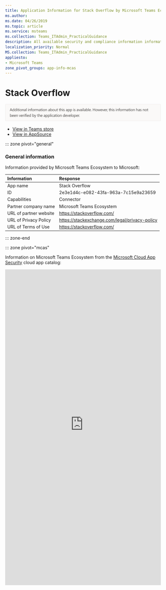 ```yaml
---
title: Application Information for Stack Overflow by Microsoft Teams Ecosystem
ms.author: 
ms.date: 04/26/2019
ms.topic: article
ms.service: msteams
ms.collection: Teams_ITAdmin_PracticalGuidance
description: All available security and compliance information information for Stack Overflow, its data handling policies, its Microsoft Cloud App Security app catalog information, and security/compliance information in the CSA STAR registry.
localization_priority: Normal
MS.collection: Teams_ITAdmin_PracticalGuidance
appliesto:
- Microsoft Teams
zone_pivot_groups: app-info-mcas
---
```

# Stack Overflow

<p></p><img alt="Non-attested image" src="./images/unattested.png" width="650"/>

* <a href="https://teams.microsoft.com/l/app/2e3e1d4c-e082-43fa-963a-7c15e9a23659" target="_blank">View in Teams store</a>
* <a href="https://appsource.microsoft.com/en-us/product/office/WA104381571" target="_blank">View in AppSource</a>

::: zone pivot="general"

### General information

Information provided by Microsoft Teams Ecosystem to Microsoft:

| **Information** | **Response** |
|:----------------|:-------------|
| App name | Stack Overflow |
| ID | 2e3e1d4c-e082-43fa-963a-7c15e9a23659 |
| Capabilities | Connector |
| Partner company name | Microsoft Teams Ecosystem |
| URL of partner website | <https://stackoverflow.com/> |
| URL of Privacy Policy | <https://stackexchange.com/legal/privacy-policy> |
| URL of Terms of Use | <https://stackoverflow.com/> |

::: zone-end


::: zone pivot="mcas"

Information on Microsoft Teams Ecosystem from the [Microsoft Cloud App Security](https://www.microsoft.com/en-us/enterprise-mobility-security/cloud-app-security) cloud app catalog:

<iframe height='1020' title='Microsoft Cloud App Security Information' src='https://3ca685143b5b46b4b0e5266dadf2e97c.codepen.website/#/dashboard/23308' frameborder='no'  style='width: 100%;'>

<a href="https://3ca685143b5b46b4b0e5266dadf2e97c.codepen.website/#/dashboard/23308" target="_blank">View in a new tab</a>

::: zone-end

